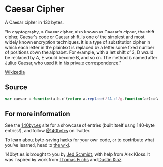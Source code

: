 Caesar Cipher
=========

A Caesar cipher in 133 bytes.

"In cryptography, a Caesar cipher, also known as Caesar's cipher, the shift cipher, Caesar's code or Caesar shift, is one of the simplest and most widely known encryption techniques. It is a type of substitution cipher in which each letter in the plaintext is replaced by a letter some fixed number of positions down the alphabet. For example, with a left shift of 3, D would be replaced by A, E would become B, and so on. The method is named after Julius Caesar, who used it in his private correspondence."

[Wikipedia](http://en.wikipedia.org/wiki/Caesar_cipher)

Source
------
```javascript
var caesar = function(a,b,c){return a.replace(/[A-z]/g,function(a){c=(a=a.charCodeAt())>96?97:65;return String.fromCharCode((a+b%26+26-c)%26+c)})}
```

For more information
--------------------

See the [140byt.es](http://140byt.es) site for a showcase of entries (built itself using 140-byte entries!), and follow [@140bytes](http://twitter.com/140bytes) on Twitter.

To learn about byte-saving hacks for your own code, or to contribute what you've learned, head to [the wiki](https://github.com/jed/140bytes/wiki/Byte-saving-techniques).

140byt.es is brought to you by [Jed Schmidt](http://jed.is), with help from Alex Kloss. It was inspired by work from [Thomas Fuchs](http://mir.aculo.us) and [Dustin Diaz](http://www.dustindiaz.com/).